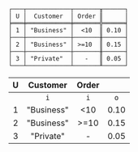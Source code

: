 ```text
┌───┬────────────┬───────╥──────┐
│ U │  Customer  │ Order ║      │
╞═══╪════════════╪═══════╬══════╡
│ 1 │ "Business" │  <10  ║ 0.10 │
├───┼────────────┼───────╫──────┤
│ 2 │ "Business" │ >=10  ║ 0.15 │
├───┼────────────┼───────╫──────┤
│ 3 │ "Private"  │   -   ║ 0.05 │
└───┴────────────┴───────╨──────┘
```

| U |  Customer  | Order |      |
|:-:|:----------:|:-----:|:----:|
|   |    `i`     |  `i`  | `o`  |
| 1 | "Business" |  <10  | 0.10 |
| 2 | "Business" | >=10  | 0.15 |
| 3 | "Private"  |   -   | 0.05 |
